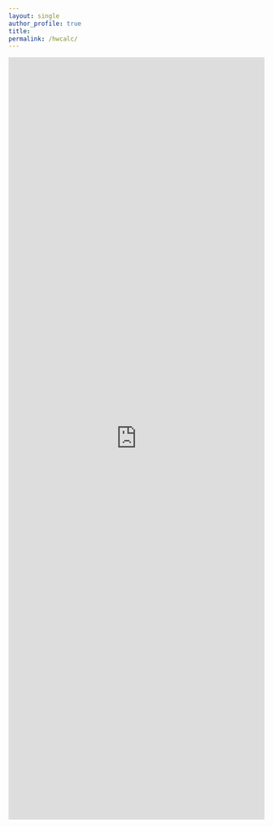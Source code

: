 ```yaml
---
layout: single
author_profile: true
title: 
permalink: /hwcalc/
---
```



<iframe height = "1500"
   width = "100%"
   margin = "0"
   padding = "0"
  frameBorder="0"
   src="https://torgus.shinyapps.io/cardiomegaly_app/">
</iframe>
